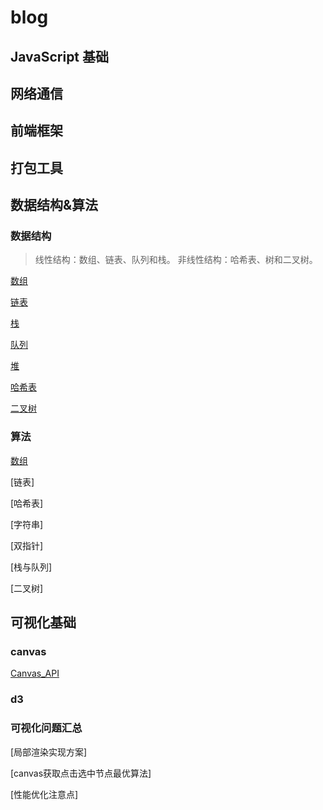 # blog

## JavaScript 基础



## 网络通信



## 前端框架



## 打包工具



## 数据结构&算法
### 数据结构
>线性结构：数组、链表、队列和栈。
>非线性结构：哈希表、树和二叉树。

[数组](https://github.com/Capactity/blog/blob/master/data-structure/数组.md)

[链表](https://github.com/Capactity/blog/blob/master/data-structure/链表.md)

[栈](https://github.com/Capactity/blog/blob/master/data-structure/栈.md)

[队列](https://github.com/Capactity/blog/blob/master/data-structure/队列.md)

[堆](https://github.com/Capactity/blog/blob/master/data-structure/堆.md)

[哈希表](https://github.com/Capactity/blog/blob/master/data-structure/哈希表.md)

[二叉树](https://github.com/Capactity/blog/blob/master/data-structure/二叉树.md)

### 算法

[数组](https://github.com/Capactity/blog/blob/master/algorithm/array/array.md)


[链表]

[哈希表]

[字符串]

[双指针]

[栈与队列]

[二叉树]



## 可视化基础

### canvas
[Canvas_API](https://github.com/Capactity/blog/blob/master/Canvas_API.md)
### d3
### 可视化问题汇总
[局部渲染实现方案]

[canvas获取点击选中节点最优算法]

[性能优化注意点]


